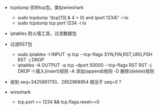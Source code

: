 
* tcpdump 侦听tcp包，类似wireshark
    * sudo tcpdump '(tcp[13] & 4 = 0) and (port 1234)' -i lo
    * sudo tcpdump tcp port 1234 -i lo

* iptables 防火墙工具，过滤数据包
* 过滤RST包  
    * sudo iptables -I INPUT -p tcp --tcp-flags SYN,FIN,RST,URG,PSH RST -j DROP
    * iptables -A OUTPUT -p tcp -dport 50000 --tcp-flags RST RST -j DROP
    -I 插入(insert)规则 -A 添加(append)规则 -D 删除(delete)规则

* 收到 seq=3425881730、2852968954 相当于 seq=0 ?

* wireshark
    * tcp.port == 1234 && tcp.flags.reset==0
